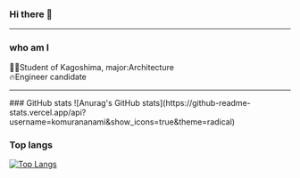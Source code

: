 ### Hi there 👋
<hr />

### who am I

👩‍🎓Student of Kagoshima, major:Architecture
<br>🔥Engineer candidate<br/>
<hr />
### GitHub stats
![Anurag's GitHub stats](https://github-readme-stats.vercel.app/api?username=komurananami&show_icons=true&theme=radical)

### Top langs
[![Top Langs](https://github-readme-stats.vercel.app/api/top-langs/?username=komurananami&layout=compact&theme=radical)](https://github.com/komurananami/github-readme-stats)



<!--
**komurananami/komurananami** is a ✨ _special_ ✨ repository because its `README.md` (this file) appears on your GitHub profile.



Here are some ideas to get you started:

- 🔭 I’m currently working on ...
- 🌱 I’m currently learning ...
- 👯 I’m looking to collaborate on ...
- 🤔 I’m looking for help with ...
- 💬 Ask me about ...
- 📫 How to reach me: ...
- 😄 Pronouns: ...
- ⚡ Fun fact: ...
-->
